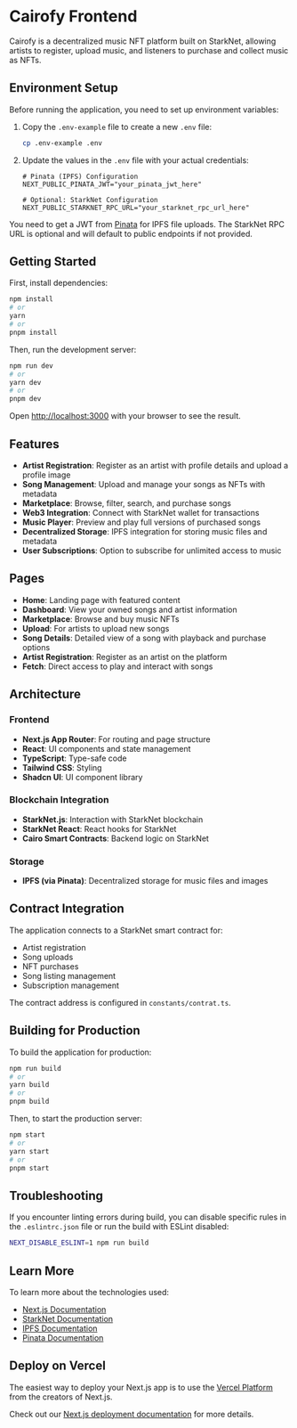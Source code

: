 # Cairofy Frontend

Cairofy is a decentralized music NFT platform built on StarkNet, allowing artists to register, upload music, and listeners to purchase and collect music as NFTs.

## Environment Setup

Before running the application, you need to set up environment variables:

1. Copy the `.env-example` file to create a new `.env` file:
   ```bash
   cp .env-example .env
   ```

2. Update the values in the `.env` file with your actual credentials:
   ```
   # Pinata (IPFS) Configuration
   NEXT_PUBLIC_PINATA_JWT="your_pinata_jwt_here"
   
   # Optional: StarkNet Configuration
   NEXT_PUBLIC_STARKNET_RPC_URL="your_starknet_rpc_url_here"
   ```

You need to get a JWT from [Pinata](https://www.pinata.cloud/) for IPFS file uploads. The StarkNet RPC URL is optional and will default to public endpoints if not provided.

## Getting Started

First, install dependencies:

```bash
npm install
# or
yarn
# or
pnpm install
```

Then, run the development server:

```bash
npm run dev
# or
yarn dev
# or
pnpm dev
```

Open [http://localhost:3000](http://localhost:3000) with your browser to see the result.

## Features

- **Artist Registration**: Register as an artist with profile details and upload a profile image
- **Song Management**: Upload and manage your songs as NFTs with metadata
- **Marketplace**: Browse, filter, search, and purchase songs
- **Web3 Integration**: Connect with StarkNet wallet for transactions
- **Music Player**: Preview and play full versions of purchased songs
- **Decentralized Storage**: IPFS integration for storing music files and metadata
- **User Subscriptions**: Option to subscribe for unlimited access to music

## Pages

- **Home**: Landing page with featured content
- **Dashboard**: View your owned songs and artist information
- **Marketplace**: Browse and buy music NFTs
- **Upload**: For artists to upload new songs
- **Song Details**: Detailed view of a song with playback and purchase options
- **Artist Registration**: Register as an artist on the platform
- **Fetch**: Direct access to play and interact with songs

## Architecture

### Frontend
- **Next.js App Router**: For routing and page structure
- **React**: UI components and state management
- **TypeScript**: Type-safe code
- **Tailwind CSS**: Styling
- **Shadcn UI**: UI component library

### Blockchain Integration
- **StarkNet.js**: Interaction with StarkNet blockchain
- **StarkNet React**: React hooks for StarkNet
- **Cairo Smart Contracts**: Backend logic on StarkNet

### Storage
- **IPFS (via Pinata)**: Decentralized storage for music files and images

## Contract Integration

The application connects to a StarkNet smart contract for:
- Artist registration
- Song uploads
- NFT purchases
- Song listing management
- Subscription management

The contract address is configured in `constants/contrat.ts`.

## Building for Production

To build the application for production:

```bash
npm run build
# or
yarn build
# or
pnpm build
```

Then, to start the production server:

```bash
npm start
# or
yarn start
# or
pnpm start
```

## Troubleshooting

If you encounter linting errors during build, you can disable specific rules in the `.eslintrc.json` file or run the build with ESLint disabled:

```bash
NEXT_DISABLE_ESLINT=1 npm run build
```

## Learn More

To learn more about the technologies used:

- [Next.js Documentation](https://nextjs.org/docs)
- [StarkNet Documentation](https://docs.starknet.io/)
- [IPFS Documentation](https://docs.ipfs.io/)
- [Pinata Documentation](https://docs.pinata.cloud/)

## Deploy on Vercel

The easiest way to deploy your Next.js app is to use the [Vercel Platform](https://vercel.com/new?utm_medium=default-template&filter=next.js&utm_source=create-next-app&utm_campaign=create-next-app-readme) from the creators of Next.js.

Check out our [Next.js deployment documentation](https://nextjs.org/docs/app/building-your-application/deploying) for more details.
